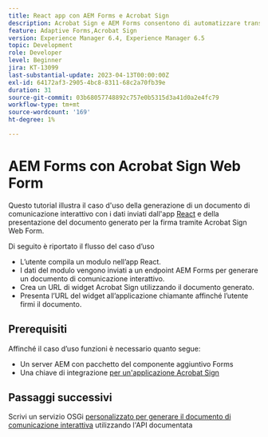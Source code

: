 ```yaml
---
title: React app con AEM Forms e Acrobat Sign
description: Acrobat Sign e AEM Forms consentono di automatizzare transazioni complesse e includere firme elettroniche legali come parte di un’esperienza digitale fluida.
feature: Adaptive Forms,Acrobat Sign
version: Experience Manager 6.4, Experience Manager 6.5
topic: Development
role: Developer
level: Beginner
jira: KT-13099
last-substantial-update: 2023-04-13T00:00:00Z
exl-id: 64172af3-2905-4bc8-8311-68c2a70fb39e
duration: 31
source-git-commit: 03b68057748892c757e0b5315d3a41d0a2e4fc79
workflow-type: tm+mt
source-wordcount: '169'
ht-degree: 1%

---
```


# AEM Forms con Acrobat Sign Web Form


Questo tutorial illustra il caso d&#39;uso della generazione di un documento di comunicazione interattivo con i dati inviati dall&#39;app [React](https://react.dev/) e della presentazione del documento generato per la firma tramite Acrobat Sign Web Form.

Di seguito è riportato il flusso del caso d’uso

* L’utente compila un modulo nell’app React.
* I dati del modulo vengono inviati a un endpoint AEM Forms per generare un documento di comunicazione interattivo.
* Crea un URL di widget Acrobat Sign utilizzando il documento generato.
* Presenta l’URL del widget all’applicazione chiamante affinché l’utente firmi il documento.

## Prerequisiti

Affinché il caso d’uso funzioni è necessario quanto segue:

* Un server AEM con pacchetto del componente aggiuntivo Forms
* Una chiave di integrazione [per un&#39;applicazione Acrobat Sign](https://helpx.adobe.com/it/sign/kb/how-to-create-an-integration-key.html)

## Passaggi successivi

Scrivi un servizio OSGi [personalizzato per generare il documento di comunicazione interattiva](./create-ic-document.md) utilizzando l&#39;API documentata
